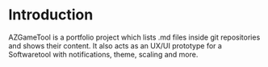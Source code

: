 # Introduction
AZGameTool is a portfolio project which lists .md files inside git repositories and shows their content. It also acts as an UX/UI prototype for a Softwaretool with notifications, theme, scaling and more.
